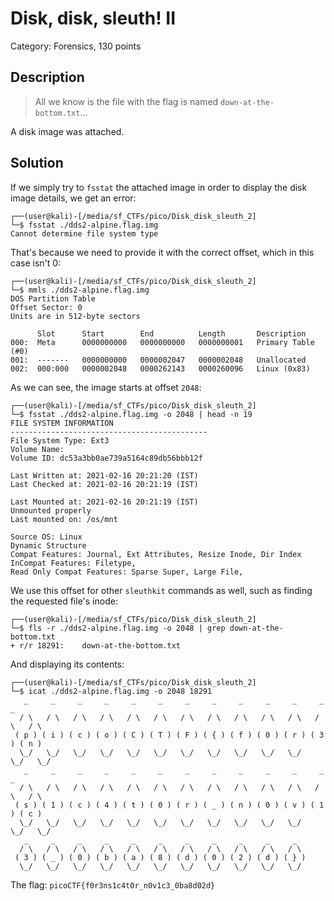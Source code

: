 # Disk, disk, sleuth! II
Category: Forensics, 130 points

## Description
> All we know is the file with the flag is named `down-at-the-bottom.txt`...

A disk image was attached.

## Solution

If we simply try to `fsstat` the attached image in order to display the disk image details, we get an error:

```console
┌──(user@kali)-[/media/sf_CTFs/pico/Disk_disk_sleuth_2]
└─$ fsstat ./dds2-alpine.flag.img
Cannot determine file system type
```

That's because we need to provide it with the correct offset, which in this case isn't 0:

```console
┌──(user@kali)-[/media/sf_CTFs/pico/Disk_disk_sleuth_2]
└─$ mmls ./dds2-alpine.flag.img
DOS Partition Table
Offset Sector: 0
Units are in 512-byte sectors

      Slot      Start        End          Length       Description
000:  Meta      0000000000   0000000000   0000000001   Primary Table (#0)
001:  -------   0000000000   0000002047   0000002048   Unallocated
002:  000:000   0000002048   0000262143   0000260096   Linux (0x83)
```

As we can see, the image starts at offset `2048`:

```console
┌──(user@kali)-[/media/sf_CTFs/pico/Disk_disk_sleuth_2]
└─$ fsstat ./dds2-alpine.flag.img -o 2048 | head -n 19
FILE SYSTEM INFORMATION
--------------------------------------------
File System Type: Ext3
Volume Name:
Volume ID: dc53a3bb0ae739a5164c89db56bbb12f

Last Written at: 2021-02-16 20:21:20 (IST)
Last Checked at: 2021-02-16 20:21:19 (IST)

Last Mounted at: 2021-02-16 20:21:19 (IST)
Unmounted properly
Last mounted on: /os/mnt

Source OS: Linux
Dynamic Structure
Compat Features: Journal, Ext Attributes, Resize Inode, Dir Index
InCompat Features: Filetype,
Read Only Compat Features: Sparse Super, Large File,
```

We use this offset for other `sleuthkit` commands as well, such as finding the requested file's inode:

```console
┌──(user@kali)-[/media/sf_CTFs/pico/Disk_disk_sleuth_2]
└─$ fls -r ./dds2-alpine.flag.img -o 2048 | grep down-at-the-bottom.txt
+ r/r 18291:    down-at-the-bottom.txt
```

And displaying its contents:

```console
┌──(user@kali)-[/media/sf_CTFs/pico/Disk_disk_sleuth_2]
└─$ icat ./dds2-alpine.flag.img -o 2048 18291
   _     _     _     _     _     _     _     _     _     _     _     _     _
  / \   / \   / \   / \   / \   / \   / \   / \   / \   / \   / \   / \   / \
 ( p ) ( i ) ( c ) ( o ) ( C ) ( T ) ( F ) ( { ) ( f ) ( 0 ) ( r ) ( 3 ) ( n )
  \_/   \_/   \_/   \_/   \_/   \_/   \_/   \_/   \_/   \_/   \_/   \_/   \_/
   _     _     _     _     _     _     _     _     _     _     _     _     _
  / \   / \   / \   / \   / \   / \   / \   / \   / \   / \   / \   / \   / \
 ( s ) ( 1 ) ( c ) ( 4 ) ( t ) ( 0 ) ( r ) ( _ ) ( n ) ( 0 ) ( v ) ( 1 ) ( c )
  \_/   \_/   \_/   \_/   \_/   \_/   \_/   \_/   \_/   \_/   \_/   \_/   \_/
   _     _     _     _     _     _     _     _     _     _     _
  / \   / \   / \   / \   / \   / \   / \   / \   / \   / \   / \
 ( 3 ) ( _ ) ( 0 ) ( b ) ( a ) ( 8 ) ( d ) ( 0 ) ( 2 ) ( d ) ( } )
  \_/   \_/   \_/   \_/   \_/   \_/   \_/   \_/   \_/   \_/   \_/
```

The flag: `picoCTF{f0r3ns1c4t0r_n0v1c3_0ba8d02d}`